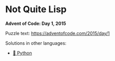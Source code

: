 # Not Quite Lisp

**Advent of Code: Day 1, 2015**

Puzzle text: https://adventofcode.com/2015/day/1

Solutions in other languages:

- [🐍 Python](../../../../python/2015/01_not_quite_lisp)